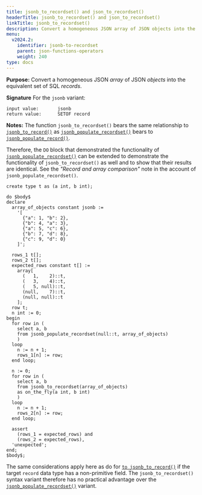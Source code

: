 ```yaml
---
title: jsonb_to_recordset() and json_to_recordset()
headerTitle: jsonb_to_recordset() and json_to_recordset()
linkTitle: jsonb_to_recordset()
description: Convert a homogeneous JSON array of JSON objects into the equivalent set of SQL records. Offers no practical advantage over the jsonb_populate_recordset() variant.
menu:
  v2024.2:
    identifier: jsonb-to-recordset
    parent: json-functions-operators
    weight: 240
type: docs
---
```


**Purpose:** Convert a homogeneous JSON _array_ of JSON _objects_ into the equivalent set of SQL _records_.

**Signature** For the `jsonb` variant:

```
input value:       jsonb
return value:      SETOF record
```

**Notes:** The function `jsonb_to_recordset()` bears the same relationship to [`jsonb_to_record()`](../jsonb-to-record) as [`jsonb_populate_recordset()`](../jsonb-populate-recordset) bears to [`jsonb_populate_record()`](../jsonb-populate-record).

Therefore, the `DO` block that demonstrated the functionality of [`jsonb_populate_recordset()`](../jsonb-populate-recordset/) can be extended to demonstrate the functionality of `jsonb_to_recordset()` as well and to show that their results are identical. See the _"Record and array comparison"_ note in the account of `jsonb_populate_recordset()`.

```plpgsql
create type t as (a int, b int);

do $body$
declare
  array_of_objects constant jsonb :=
    '[
      {"a": 1, "b": 2},
      {"b": 4, "a": 3},
      {"a": 5, "c": 6},
      {"b": 7, "d": 8},
      {"c": 9, "d": 0}
    ]';

  rows_1 t[];
  rows_2 t[];
  expected_rows constant t[] :=
    array[
      (   1,    2)::t,
      (   3,    4)::t,
      (   5, null)::t,
      (null,    7)::t,
      (null, null)::t
    ];
  row t;
  n int := 0;
begin
  for row in (
    select a, b
    from jsonb_populate_recordset(null::t, array_of_objects)
    )
  loop
    n := n + 1;
    rows_1[n] := row;
  end loop;

  n := 0;
  for row in (
    select a, b
    from jsonb_to_recordset(array_of_objects)
    as on_the_fly(a int, b int)
    )
  loop
    n := n + 1;
    rows_2[n] := row;
  end loop;

  assert
    (rows_1 = expected_rows) and
    (rows_2 = expected_rows),
  'unexpected';
end;
$body$;
```

The same considerations apply here as do for [`to jsonb_to_record()`](../jsonb-to-record) if the target `record` data type has a non-primitive field. The `jsonb_to_recordset()` syntax variant therefore has no practical advantage over the [`jsonb_populate_recordset()`](../jsonb-populate-recordset) variant.

